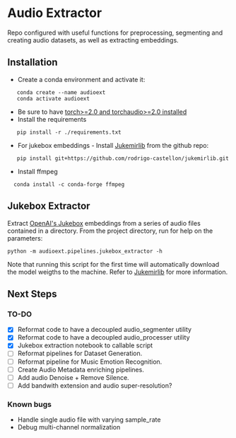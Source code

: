 # Audio Extractor
Repo configured with useful functions for preprocessing, segmenting and creating audio datasets, as well as extracting embeddings.

## Installation
 - Create a conda environment and activate it:
```
   conda create --name audioext
   conda activate audioext
```
- Be sure to have [torch>=2.0 and torchaudio>=2.0 installed](https://pytorch.org/get-started/locally/)
- Install the requirements
 ```
    pip install -r ./requirements.txt
 ```
- For jukebox embeddings - Install [Jukemirlib](https://github.com/rodrigo-castellon/jukemirlib)  from the github repo:
 ```
    pip install git+https://github.com/rodrigo-castellon/jukemirlib.git
 ```
- Install ffmpeg
 ```
   conda install -c conda-forge ffmpeg
 ```

## Jukebox Extractor
Extract [OpenAI's Jukebox](https://openai.com/research/jukebox) embeddings from a series of audio files contained in a directory.
From the project directory, run for help on the parameters: 
```
python -m audioext.pipelines.jukebox_extractor -h
```
Note that running this script for the first time will automatically download the model weigths to the machine. Refer to [Jukemirlib](https://github.com/rodrigo-castellon/jukemirlib) for more information.

## Next Steps
### TO-DO
- [x] Reformat code to have a decoupled audio_segmenter utility
- [x] Reformat code to have a decoupled audio_processer utility
- [x] Jukebox extraction notebook to callable script
- [ ] Reformat pipelines for Dataset Generation.
- [ ] Reformat pipeline for Music Emotion Recognition.
- [ ] Create Audio Metadata enriching pipelines.   
- [ ] Add audio Denoise + Remove Silence.
- [ ] Add bandwith extension and audio super-resolution?

### Known bugs
 - Handle single audio file with varying sample_rate
 - Debug multi-channel normalization

